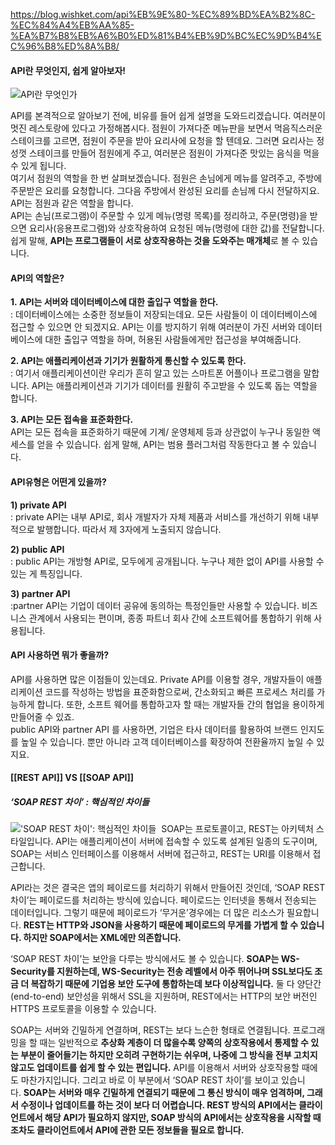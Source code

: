 https://blog.wishket.com/api%EB%9E%80-%EC%89%BD%EA%B2%8C-%EC%84%A4%EB%AA%85-%EA%B7%B8%EB%A6%B0%ED%81%B4%EB%9D%BC%EC%9D%B4%EC%96%B8%ED%8A%B8/

#### API란 무엇인지, 쉽게 알아보자!

![API란 무엇인가](https://blog.wishket.com/wp-content/uploads/2019/10/API-%EC%89%BD%EA%B2%8C-%EC%95%8C%EC%95%84%EB%B3%B4%EA%B8%B0.png)  

API를 본격적으로 알아보기 전에, 비유를 들어 쉽게 설명을 도와드리겠습니다. 여러분이 멋진 레스토랑에 있다고 가정해봅시다. 점원이 가져다준 메뉴판을 보면서 먹음직스러운 스테이크를 고르면, 점원이 주문을 받아 요리사에 요청을 할 텐데요. 그러면 요리사는 정성껏 스테이크를 만들어 점원에게 주고, 여러분은 점원이 가져다준 맛있는 음식을 먹을 수 있게 됩니다.  
여기서 점원의 역할을 한 번 살펴보겠습니다. 점원은 손님에게 메뉴를 알려주고, 주방에 주문받은 요리를 요청합니다. 그다음 주방에서 완성된 요리를 손님께 다시 전달하지요. API는 점원과 같은 역할을 합니다.  
API는 손님(프로그램)이 주문할 수 있게 메뉴(명령 목록)를 정리하고, 주문(명령)을 받으면 요리사(응용프로그램)와 상호작용하여 요청된 메뉴(명령에 대한 값)를 전달합니다.  
쉽게 말해, **API는 프로그램들이 서로 상호작용하는 것을 도와주는 매개체**로 볼 수 있습니다.

#### **API의 역할은?** 

**1. API는 서버와 데이터베이스에 대한 출입구 역할을 한다.**  
: 데이터베이스에는 소중한 정보들이 저장되는데요. 모든 사람들이 이 데이터베이스에 접근할 수 있으면 안 되겠지요. API는 이를 방지하기 위해 여러분이 가진 서버와 데이터베이스에 대한 출입구 역할을 하며, 허용된 사람들에게만 접근성을 부여해줍니다.

**2. API는 애플리케이션과 기기가 원활하게 통신할 수 있도록 한다.**  
: 여기서 애플리케이션이란 우리가 흔히 알고 있는 스마트폰 어플이나 프로그램을 말합니다. API는 애플리케이션과 기기가 데이터를 원활히 주고받을 수 있도록 돕는 역할을 합니다.

**3. API는 모든 접속을 표준화한다.**  
API는 모든 접속을 표준화하기 때문에 기계/ 운영체제 등과 상관없이 누구나 동일한 액세스를 얻을 수 있습니다. 쉽게 말해, API는 범용 플러그처럼 작동한다고 볼 수 있습니다.

#### API유형은 어떤게 있을까?

**1) private API**  
: private API는 내부 API로, 회사 개발자가 자체 제품과 서비스를 개선하기 위해 내부적으로 발행합니다. 따라서 제 3자에게 노출되지 않습니다.

**2) public API**  
: public API는 개방형 API로, 모두에게 공개됩니다. 누구나 제한 없이 API를 사용할 수 있는 게 특징입니다.

**3) partner API**  
:partner API는 기업이 데이터 공유에 동의하는 특정인들만 사용할 수 있습니다. 비즈니스 관계에서 사용되는 편이며, 종종 파트너 회사 간에 소프트웨어를 통합하기 위해 사용됩니다.

#### API 사용하면 뭐가 좋을까?

API를 사용하면 많은 이점들이 있는데요. Private API를 이용할 경우, 개발자들이 애플리케이션 코드를 작성하는 방법을 표준화함으로써, 간소화되고 빠른 프로세스 처리를 가능하게 합니다. 또한, 소프트 웨어를 통합하고자 할 때는 개발자들 간의 협업을 용이하게 만들어줄 수 있죠.  
public API와 partner API 를 사용하면, 기업은 타사 데이터를 활용하여 브랜드 인지도를 높일 수 있습니다. 뿐만 아니라 고객 데이터베이스를 확장하여 전환율까지 높일 수 있지요.


#### [[REST API]] VS [[SOAP API]]

##### ‘SOAP REST 차이’ : 핵심적인 차이들

!['SOAP REST 차이': 핵심적인 차이들](https://blog.wishket.com/wp-content/uploads/2020/02/unnamed-file-4.png)  SOAP는 프로토콜이고, REST는 아키텍처 스타일입니다. API는 애플리케이션이 서버에 접속할 수 있도록 설계된 일종의 도구이며, SOAP는 서비스 인터페이스를 이용해서 서버에 접근하고, REST는 URI를 이용해서 접근합니다.

API라는 것은 결국은 앱의 페이로드를 처리하기 위해서 만들어진 것인데, ‘SOAP REST 차이’는 페이로드를 처리하는 방식에 있습니다. 페이로드는 인터넷을 통해서 전송되는 데이터입니다. 그렇기 때문에 페이로드가 ‘무거운’경우에는 더 많은 리소스가 필요합니다. **REST는 HTTP와 JSON을 사용하기 때문에 페이로드의 무게를 가볍게 할 수 있습니다. 하지만 SOAP에서는 XML에만 의존합니다.**

‘SOAP REST 차이’는 보안을 다루는 방식에서도 볼 수 있습니다. **SOAP는 WS-Security를 지원하는데, WS-Security는 전송 레벨에서 아주 뛰어나며 SSL보다도 조금 더 복잡하기 때문에 기업용 보안 도구에 통합하는데 보다 이상적입니다.** 둘 다 양단간(end-to-end) 보안성을 위해서 SSL을 지원하며, REST에서는 HTTP의 보안 버전인 HTTPS 프로토콜을 이용할 수 있습니다.

SOAP는 서버와 긴밀하게 연결하며, REST는 보다 느슨한 형태로 연결됩니다. 프로그래밍을 할 때는 일반적으로 **추상화 계층이 더 많을수록 양쪽의 상호작용에서 통제할 수 있는 부분이 줄어들기는 하지만 오히려 구현하기는 쉬우며, 나중에 그 방식을 전부 고치지 않고도 업데이트를 쉽게 할 수 있는 편입니다.** API를 이용해서 서버와 상호작용할 때에도 마찬가지입니다. 그리고 바로 이 부분에서 ‘SOAP REST 차이’를 보이고 있습니다. **SOAP는 서버와 매우 긴밀하게 연결되기 때문에 그 통신 방식이 매우 엄격하며, 그래서 수정이나 업데이트를 하는 것이 보다 더 어렵습니다. REST 방식의 API에서는 클라이언트에서 해당 API가 필요하지 않지만, SOAP 방식의 API에서는 상호작용을 시작할 때조차도 클라이언트에서 API에 관한 모든 정보들을 필요로 합니다.**